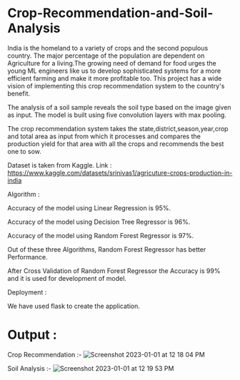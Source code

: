 # Crop-Recommendation-and-Soil-Analysis

India is the homeland to a variety of crops and the second populous country. The major percentage of the population are dependent on Agriculture for a living.The growing need of demand for food urges the young ML engineers like us to develop sophisticated systems for a more efficient farming and make it more profitable too. This project has a wide vision of implementing this crop recommendation system to the country's benefit.


The analysis of a soil sample reveals the soil type based on the image given as input. The model is built using five convolution layers with max pooling.

The crop recommendation system takes the state,district,season,year,crop and total area as input from which it processes and compares the production yield for that area with all the crops and recommends the best one to sow.



Dataset is taken from Kaggle. Link : https://www.kaggle.com/datasets/srinivas1/agricuture-crops-production-in-india


Algorithm :

Accuracy of the model using Linear Regression is 95%.

Accuracy of the model using Decision Tree Regressor is 96%.

Accuracy of the model using Random Forest Regressor is 97%.





Out of these three Algorithms, Random Forest Regressor has better Performance.

After Cross Validation of Random Forest Regressor the Accuracy is 99% and it is used for development of model.

Deployment :

We have used  flask to create the application.

# Output :

Crop Recommendation :-
![Screenshot 2023-01-01 at 12 18 04 PM](https://user-images.githubusercontent.com/113231945/210163072-44f95ee0-c0c8-4cea-9d2a-9beee166a293.png)

Soil Analysis :-
![Screenshot 2023-01-01 at 12 19 53 PM](https://user-images.githubusercontent.com/113231945/210163092-55b69315-cf75-470a-b147-7fed0fe78837.png)
